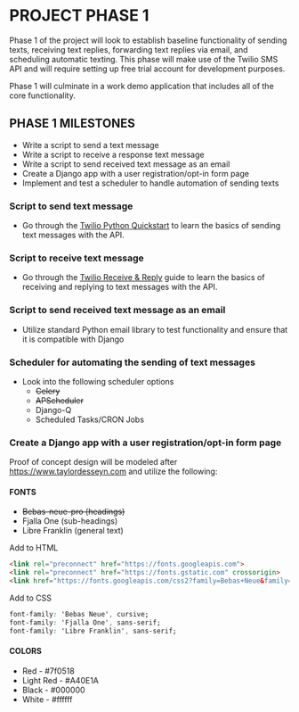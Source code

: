 # PROJECT PHASE 1
Phase 1 of the project will look to establish baseline functionality of sending texts, receiving text replies, forwarding text replies via email, and scheduling automatic texting. This phase will make use of the Twilio SMS API and will require setting up free trial account for development purposes.

Phase 1 will culminate in a work demo application that includes all of the core functionality.

## PHASE 1 MILESTONES
- Write a script to send a text message
- Write a script to receive a response text message 
- Write a script to send received text message as an email
- Create a Django app with a user registration/opt-in form page
- Implement and test a scheduler to handle automation of sending texts

### Script to send text message
- Go through the [Twilio Python Quickstart](https://www.twilio.com/docs/sms/quickstart/python) to learn the basics of sending text messages with the API.

### Script to receive text message
- Go through the [Twilio Receive & Reply](https://www.twilio.com/docs/sms/tutorials/how-to-receive-and-reply) guide to learn the basics of receiving and replying to text messages with the API.

### Script to send received text message as an email
- Utilize standard Python email library to test functionality and ensure that it is compatible with Django

### Scheduler for automating the sending of text messages
- Look into the following scheduler options
    - ~~Celery~~
    - ~~APScheduler~~
    - Django-Q
    - Scheduled Tasks/CRON Jobs

### Create a Django app with a user registration/opt-in form page

Proof of concept design will be modeled after https://www.taylordesseyn.com and utilize the following:

#### FONTS
* ~~Bebas-neue-pro (headings)~~
* Fjalla One (sub-headings)
* Libre Franklin (general text)

Add to HTML
```html
<link rel="preconnect" href="https://fonts.googleapis.com">
<link rel="preconnect" href="https://fonts.gstatic.com" crossorigin>
<link href="https://fonts.googleapis.com/css2?family=Bebas+Neue&family=Fjalla+One&family=Libre+Franklin&display=swap" rel="stylesheet">
```

Add to CSS
```css
font-family: 'Bebas Neue', cursive;
font-family: 'Fjalla One', sans-serif;
font-family: 'Libre Franklin', sans-serif;
```

#### COLORS
* Red - #7f0518
* Light Red - #A40E1A
* Black - #000000
* White - #ffffff

